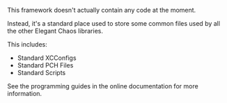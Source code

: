 This framework doesn't actually contain any code at the moment.

Instead, it's a standard place used to store some common files used by all
the other Elegant Chaos libraries.

This includes:

- Standard XCConfigs
- Standard PCH Files
- Standard Scripts

See the programming guides in the online documentation for more information.